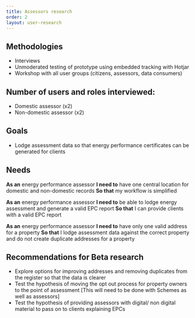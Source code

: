 ```yaml
---
title: Assessors research
order: 2
layout: user-research
---
```

## Methodologies
* Interviews
* Unmoderated testing of prototype using embedded tracking with Hotjar
* Workshop with all user groups (citizens, assessors, data consumers)

## Number of users and roles interviewed:
* Domestic assessor (x2)
* Non-domestic assessor (x2)

## Goals
* Lodge assessment data so that energy performance certificates can be generated for clients

## Needs
**As an** energy performance assessor
**I need to** have one central location for domestic and non-domestic records 
**So that** my workflow is simplified

**As an** energy performance assessor
**I need to** be able to lodge energy assessment and generate a valid EPC report 
**So that** I can provide clients with a valid EPC report

**As an** energy performance assessor
**I need to** have only one valid address for a property
**So that** I lodge assessment data against the correct property and do not create duplicate addresses for a property

## Recommendations for Beta research
* Explore options for improving addresses and removing duplicates from the register so that the data is clearer
* Test the hypothesis of moving the opt out process for property owners to the point of assessment [This will need to be done with Schemes as well as assessors]
* Test the hypothesis of providing assessors with digital/ non digital material to pass on to clients explaining EPCs
